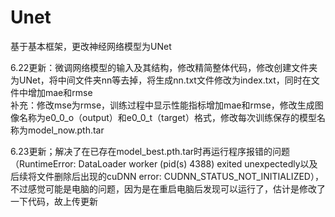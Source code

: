 # Unet
基于基本框架，更改神经网络模型为UNet  

6.22更新：微调网络模型的输入及其结构，修改精简整体代码，修改创建文件夹为UNet，将中间文件夹nn等去掉，将生成nn.txt文件修改为index.txt，同时在文件中增加mae和rmse  
补充：修改mse为rmse，训练过程中显示性能指标增加mae和rmse，修改生成图像名称为e0_0_o（output）和e0_0_t（target）格式，修改每次训练保存的模型名称为model_now.pth.tar  

6.23更新；解决了在已存在model_best.pth.tar时再运行程序报错的问题（RuntimeError: DataLoader worker (pid(s) 4388) exited unexpectedly以及后续将文件删除后出现的cuDNN error: CUDNN_STATUS_NOT_INITIALIZED），不过感觉可能是电脑的问题，因为是在重启电脑后发现可以运行了，估计是修改了一下代码，故上传更新

